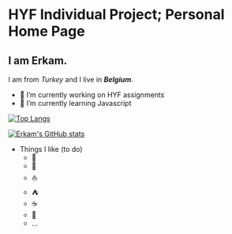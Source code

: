 # HYF Individual Project; Personal Home Page 
## I am Erkam.

I am from _Turkey_ and I live in ***Belgium***.

- 🔭 I’m currently working on HYF assignments
- 🌱 I’m currently learning Javascript


[![Top Langs](https://github-readme-stats.vercel.app/api/top-langs/?username=erkamguresen&count_private=true)](https://github.com/erkamguresen/github-readme-stats)


[![Erkam's GitHub stats](https://github-readme-stats.vercel.app/api?username=erkamguresen&count_private=true)](https://github.com/erkamguresen/github-readme-stats)



* Things I like (to do)
  * :speedboat:
  * :rocket:
  * :sailboat:
  * :tent:
  * :coffee:
  * :pizza:
  * ...


<!--
**erkamguresen/erkamguresen** is a ✨ _special_ ✨ repository because its `README.md` (this file) appears on your GitHub profile.

Here are some ideas to get you started:

- 🔭 I’m currently working on ...
- 🌱 I’m currently learning ...
- 👯 I’m looking to collaborate on ...
- 🤔 I’m looking for help with ...
- 💬 Ask me about ...
- 📫 How to reach me: ...
- 😄 Pronouns: ...
- ⚡ Fun fact: ...
-->
